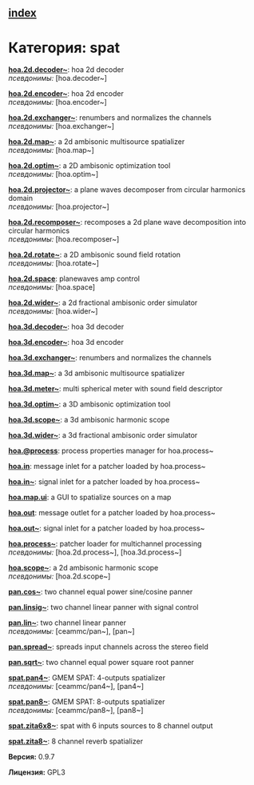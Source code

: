 [index](index.html) 
---

# Категория: spat




[**hoa.2d.decoder~**](hoa.2d.decoder~.html): hoa 2d decoder <br>
_псевдонимы:_ \[hoa.decoder~\]


[**hoa.2d.encoder~**](hoa.2d.encoder~.html): hoa 2d encoder <br>
_псевдонимы:_ \[hoa.encoder~\]


[**hoa.2d.exchanger~**](hoa.2d.exchanger~.html): renumbers and normalizes the channels <br>
_псевдонимы:_ \[hoa.exchanger~\]


[**hoa.2d.map~**](hoa.2d.map~.html): a 2d ambisonic multisource spatializer <br>
_псевдонимы:_ \[hoa.map~\]


[**hoa.2d.optim~**](hoa.2d.optim~.html): a 2D ambisonic optimization tool <br>
_псевдонимы:_ \[hoa.optim~\]


[**hoa.2d.projector~**](hoa.2d.projector~.html): a plane waves decomposer from circular harmonics domain <br>
_псевдонимы:_ \[hoa.projector~\]


[**hoa.2d.recomposer~**](hoa.2d.recomposer~.html): recomposes a 2d plane wave decomposition into circular harmonics <br>
_псевдонимы:_ \[hoa.recomposer~\]


[**hoa.2d.rotate~**](hoa.2d.rotate~.html): a 2D ambisonic sound field rotation <br>
_псевдонимы:_ \[hoa.rotate~\]


[**hoa.2d.space**](hoa.2d.space.html): planewaves amp control <br>
_псевдонимы:_ \[hoa.space\]


[**hoa.2d.wider~**](hoa.2d.wider~.html): a 2d fractional ambisonic order simulator <br>
_псевдонимы:_ \[hoa.wider~\]


[**hoa.3d.decoder~**](hoa.3d.decoder~.html): hoa 3d decoder 

[**hoa.3d.encoder~**](hoa.3d.encoder~.html): hoa 3d encoder 

[**hoa.3d.exchanger~**](hoa.3d.exchanger~.html): renumbers and normalizes the channels 

[**hoa.3d.map~**](hoa.3d.map~.html): a 3d ambisonic multisource spatializer 

[**hoa.3d.meter~**](hoa.3d.meter~.html): multi spherical meter with sound field descriptor 

[**hoa.3d.optim~**](hoa.3d.optim~.html): a 3D ambisonic optimization tool 

[**hoa.3d.scope~**](hoa.3d.scope~.html): a 3d ambisonic harmonic scope 

[**hoa.3d.wider~**](hoa.3d.wider~.html): a 3d fractional ambisonic order simulator 

[**hoa.@process**](hoa.%40process.html): process properties manager for hoa.process~ 

[**hoa.in**](hoa.in.html): message inlet for a patcher loaded by hoa.process~ 

[**hoa.in~**](hoa.in~.html): signal inlet for a patcher loaded by hoa.process~ 

[**hoa.map.ui**](hoa.map.ui.html): a GUI to spatialize sources on a map 

[**hoa.out**](hoa.out.html): message outlet for a patcher loaded by hoa.process~ 

[**hoa.out~**](hoa.out~.html): signal inlet for a patcher loaded by hoa.process~ 

[**hoa.process~**](hoa.process~.html): patcher loader for multichannel processing <br>
_псевдонимы:_ \[hoa.2d.process~\], \[hoa.3d.process~\]


[**hoa.scope~**](hoa.scope~.html): a 2d ambisonic harmonic scope <br>
_псевдонимы:_ \[hoa.2d.scope~\]


[**pan.cos~**](pan.cos~.html): two channel equal power sine/cosine panner 

[**pan.linsig~**](pan.linsig~.html): two channel linear panner with signal control 

[**pan.lin~**](pan.lin~.html): two channel linear panner <br>
_псевдонимы:_ \[ceammc/pan~\], \[pan~\]


[**pan.spread~**](pan.spread~.html): spreads input channels across the stereo field 

[**pan.sqrt~**](pan.sqrt~.html): two channel equal power square root panner 

[**spat.pan4~**](spat.pan4~.html): GMEM SPAT: 4-outputs spatializer <br>
_псевдонимы:_ \[ceammc/pan4~\], \[pan4~\]


[**spat.pan8~**](spat.pan8~.html): GMEM SPAT: 8-outputs spatializer <br>
_псевдонимы:_ \[ceammc/pan8~\], \[pan8~\]


[**spat.zita6x8~**](spat.zita6x8~.html): spat with 6 inputs sources to 8 channel output 

[**spat.zita8~**](spat.zita8~.html): 8 channel reverb spatializer 


**Версия:** 0.9.7

**Лицензия:** GPL3

